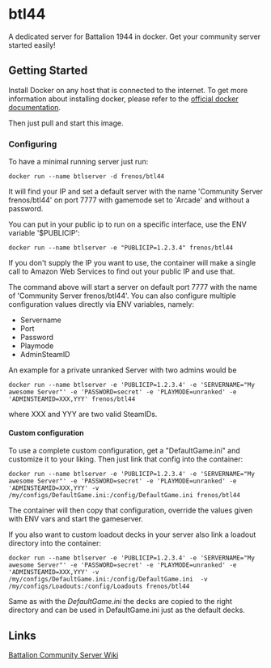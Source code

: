 # btl44
A dedicated server for Battalion 1944 in docker.
Get your community server started easily!

## Getting Started

Install Docker on any host that is connected to the internet.
To get more information about installing docker, please refer to the [official docker documentation](https://docs.docker.com/install/).

Then just pull and start this image.

### Configuring

To have a minimal running server just run:
```
docker run --name btlserver -d frenos/btl44
```
It will find your IP and set a default server with the name 'Community Server frenos/btl44' on port 7777 with gamemode set to 'Arcade' and without a password.

You can put in your public ip to run on a specific interface, use the ENV variable '$PUBLICIP':
```
docker run --name btlserver -e "PUBLICIP=1.2.3.4" frenos/btl44
```
If you don't supply the IP you want to use, the container will make a single call to Amazon Web Services to find out your public IP and use that.

The command above will start a server on default port 7777 with the name of 'Community Server frenos/btl44'.
You can also configure multiple configuration values directly via ENV variables, namely:
- Servername
- Port
- Password
- Playmode
- AdminSteamID

An example for a private unranked Server with two admins would be
```
docker run --name btlserver -e 'PUBLICIP=1.2.3.4' -e 'SERVERNAME="My awesome Server"' -e 'PASSWORD=secret' -e 'PLAYMODE=unranked' -e 'ADMINSTEAMID=XXX,YYY' frenos/btl44
```

where XXX and YYY are two valid SteamIDs.

#### Custom configuration 
To use a complete custom configuration, get a "DefaultGame.ini" and customize it to your liking.
Then just link that config into the container:
```
docker run --name btlserver -e 'PUBLICIP=1.2.3.4' -e 'SERVERNAME="My awesome Server"' -e 'PASSWORD=secret' -e 'PLAYMODE=unranked' -e 'ADMINSTEAMID=XXX,YYY' -v /my/configs/DefaultGame.ini:/config/DefaultGame.ini frenos/btl44
```
The container will then copy that configuration, override the values given with ENV vars and start the gameserver.

If you also want to custom loadout decks in your server also link a loadout directory into the container: 
```
docker run --name btlserver -e 'PUBLICIP=1.2.3.4' -e 'SERVERNAME="My awesome Server"' -e 'PASSWORD=secret' -e 'PLAYMODE=unranked' -e 'ADMINSTEAMID=XXX,YYY' -v /my/configs/DefaultGame.ini:/config/DefaultGame.ini  -v /my/configs/Loadouts:/config/Loadouts frenos/btl44
```
Same as with the _DefaultGame.ini_ the decks are copied to the right directory and can be used in DefaultGame.ini just as the default decks.

## Links
[Battalion Community Server Wiki](http://wiki.battaliongame.com)
